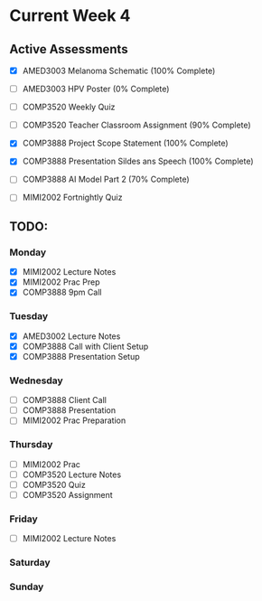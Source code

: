 # Current Week 4

## Active Assessments

- [x] AMED3003 Melanoma Schematic (100% Complete)
- [ ] AMED3003 HPV Poster (0% Complete)

- [ ] COMP3520 Weekly Quiz
- [ ] COMP3520 Teacher Classroom Assignment (90% Complete)

- [x] COMP3888 Project Scope Statement (100% Complete)
- [x] COMP3888 Presentation Sildes ans Speech (100% Complete)
- [ ] COMP3888 AI Model Part 2 (70% Complete)

- [ ] MIMI2002 Fortnightly Quiz

## TODO:

### Monday

- [x] MIMI2002 Lecture Notes
- [x] MIMI2002 Prac Prep
- [x] COMP3888 9pm Call

### Tuesday

- [x] AMED3002 Lecture Notes
- [x] COMP3888 Call with Client Setup
- [x] COMP3888 Presentation Setup

### Wednesday

- [ ] COMP3888 Client Call
- [ ] COMP3888 Presentation
- [ ] MIMI2002 Prac Preparation

### Thursday

- [ ] MIMI2002 Prac
- [ ] COMP3520 Lecture Notes
- [ ] COMP3520 Quiz
- [ ] COMP3520 Assignment

### Friday

- [ ] MIMI2002 Lecture Notes

### Saturday

### Sunday
